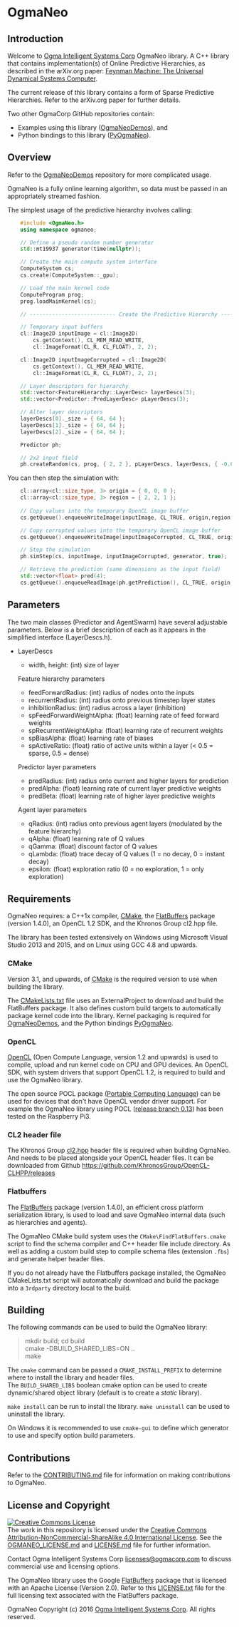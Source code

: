 <!---
  OgmaNeo
  Copyright(c) 2016 Ogma Intelligent Systems Corp. All rights reserved.

  This copy of OgmaNeo is licensed to you under the terms described
  in the OGMANEO_LICENSE.md file included in this distribution.
--->

# OgmaNeo

## Introduction

Welcome to [Ogma Intelligent Systems Corp](https://ogmacorp.com) OgmaNeo library. A C++ library that contains implementation(s) of Online Predictive Hierarchies, as described in the arXiv.org paper: [Feynman Machine: The Universal Dynamical Systems Computer](http://arxiv.org/abs/1609.03971).

The current release of this library contains a form of Sparse Predictive Hierarchies. Refer to the arXiv.org paper for further details.

Two other OgmaCorp GitHub repositories contain:
- Examples using this library ([OgmaNeoDemos](https://github.com/ogmacorp/OgmaNeoDemos)), and
- Python bindings to this library ([PyOgmaNeo](https://github.com/ogmacorp/PyOgmaNeo)).

## Overview

Refer to the [OgmaNeoDemos](https://github.com/ogmacorp/OgmaNeoDemos) repository for more complicated usage.

OgmaNeo is a fully online learning algorithm, so data must be passed in an appropriately streamed fashion.

The simplest usage of the predictive hierarchy involves calling:

```cpp
	#include <OgmaNeo.h>
	using namespace ogmaneo;

	// Define a pseudo random number generator
	std::mt19937 generator(time(nullptr));

	// Create the main compute system interface
	ComputeSystem cs;
	cs.create(ComputeSystem::_gpu);

	// Load the main kernel code
	ComputeProgram prog;
	prog.loadMainKernel(cs);

	// --------------------------- Create the Predictive Hierarchy ---------------------------

	// Temporary input buffers
	cl::Image2D inputImage = cl::Image2D(
		cs.getContext(), CL_MEM_READ_WRITE,
		cl::ImageFormat(CL_R, CL_FLOAT), 2, 2);

	cl::Image2D inputImageCorrupted = cl::Image2D(
		cs.getContext(), CL_MEM_READ_WRITE,
		cl::ImageFormat(CL_R, CL_FLOAT), 2, 2);

	// Layer descriptors for hierarchy
	std::vector<FeatureHierarchy::LayerDesc> layerDescs(3);
	std::vector<Predictor::PredLayerDesc> pLayerDescs(3);

	// Alter layer descriptors
	layerDescs[0]._size = { 64, 64 };
	layerDescs[1]._size = { 64, 64 };
	layerDescs[2]._size = { 64, 64 };

	Predictor ph;

	// 2x2 input field
	ph.createRandom(cs, prog, { 2, 2 }, pLayerDescs, layerDescs, { -0.01f, 0.01f }, 0.0f, generator);
```

You can then step the simulation with:

```cpp
	cl::array<cl::size_type, 3> origin = { 0, 0, 0 };
	cl::array<cl::size_type, 3> region = { 2, 2, 1 };
	
	// Copy values into the temporary OpenCL image buffer
	cs.getQueue().enqueueWriteImage(inputImage, CL_TRUE, origin,region, 0,0, values.data());

	// Copy corrupted values into the temporary OpenCL image buffer
	cs.getQueue().enqueueWriteImage(inputImageCorrupted, CL_TRUE, origin,region, 0,0, valuesCorrupted.data());

	// Step the simulation
	ph.simStep(cs, inputImage, inputImageCorrupted, generator, true);

	// Retrieve the prediction (same dimensions as the input field)
	std::vector<float> pred(4);
	cs.getQueue().enqueueReadImage(ph.getPrediction(), CL_TRUE, origin,region, 0,0, pred.data());
```

## Parameters

The two main classes (Predictor and AgentSwarm) have several adjustable parameters. Below is a brief description of each as it appears in the simplified interface (LayerDescs.h).

- LayerDescs

	- width, height: (int) size of layer
	
	Feature hierarchy parameters

	- feedForwardRadius: (int) radius of nodes onto the inputs
	- recurrentRadius: (int) radius onto previous timestep layer states
	- inhibitionRadius: (int) radius across a layer (inhibition)
	- spFeedForwardWeightAlpha: (float) learning rate of feed forward weights
	- spRecurrentWeightAlpha: (float) learning rate of recurrent weights
	- spBiasAlpha: (float) learning rate of biases
	- spActiveRatio: (float) ratio of active units within a layer (< 0.5 = sparse, 0.5 = dense)

	Predictor layer parameters

	- predRadius: (int) radius onto current and higher layers for prediction
	- predAlpha: (float) learning rate of current layer predictive weights
	- predBeta: (float) learning rate of higher layer predictive weights
	
	Agent layer parameters

	- qRadius: (int) radius onto previous agent layers (modulated by the feature hierarchy)
	- qAlpha: (float) learning rate of Q values
	- qGamma: (float) discount factor of Q values
	- qLambda: (float) trace decay of Q values (1 = no decay, 0 = instant decay)
	- epsilon: (float) exploration ratio (0 = no exploration, 1 = only exploration)

## Requirements

OgmaNeo requires: a C++1x compiler, [CMake](https://cmake.org/), the [FlatBuffers](https://google.github.io/flatbuffers/) package (version 1.4.0), an OpenCL 1.2 SDK, and the Khronos Group cl2.hpp file.

The library has been tested extensively on Windows using Microsoft Visual Studio 2013 and 2015, and on Linux using GCC 4.8 and upwards.

### CMake

Version 3.1, and upwards, of [CMake](https://cmake.org/) is the required version to use when building the library.

The [CMakeLists.txt](https://github.com/ogmacorp/OgmaNeo/blob/master/CMakeLists.txt) file uses an ExternalProject to download and build the FlatBuffers package. It also defines custom build targets to automatically package kernel code into the library. Kernel packaging is required for [OgmaNeoDemos](https://github.com/ogmacorp/OgmaNeoDemos), and the Python bindings [PyOgmaNeo](https://github.com/ogmacorp/PyOgmaNeo).

### OpenCL

[OpenCL](https://www.khronos.org/opencl/) (Open Compute Language, version 1.2 and upwards) is used to compile, upload and run kernel code on CPU and GPU devices. An OpenCL SDK, with system drivers that support OpenCL 1.2, is required to build and use the OgmaNeo library.

The open source POCL package ([Portable Computing Language](http://portablecl.org/)) can be used for devices that don't have OpenCL vendor driver support. For example the OgmaNeo library using POCL ([release branch 0.13](https://github.com/pocl/pocl/tree/release_0_13)) has been tested on the Raspberry Pi3.

### CL2 header file

The Khronos Group [cl2.hpp](http://github.khronos.org/OpenCL-CLHPP/) header file is required when building OgmaNeo. And needs to be placed alongside your OpenCL header files. It can be downloaded from Github https://github.com/KhronosGroup/OpenCL-CLHPP/releases

### Flatbuffers

The [FlatBuffers](https://google.github.io/flatbuffers/) package (version 1.4.0), an efficient cross platform serialization library, is used to load and save OgmaNeo internal data (such as hierarchies and agents).

The OgmaNeo CMake build system uses the `CMake\FindFlatBuffers.cmake` script to find the schema compiler and C++ header file include directory. As well as adding a custom build step to compile schema files (extension `.fbs`) and generate helper header files.

If you do not already have the Flatbuffers package installed, the OgmaNeo CMakeLists.txt script will automatically download and build the package into a `3rdparty` directory local to the build.

## Building

The following commands can be used to build the OgmaNeo library:

> mkdir build; cd build  
> cmake -DBUILD_SHARED_LIBS=ON ..  
> make  

The `cmake` command can be passed a `CMAKE_INSTALL_PREFIX` to determine where to install the library and header files.  
The `BUILD_SHARED_LIBS` boolean cmake option can be used to create dynamic/shared object library (default is to create a _static_ library).

`make install` can be run to install the library. `make uninstall` can be used to uninstall the library.

On Windows it is recommended to use `cmake-gui` to define which generator to use and specify option build parameters.

## Contributions

Refer to the [CONTRIBUTING.md](https://github.com/ogmacorp/OgmaNeo/blob/master/CONTRIBUTING.md) file for information on making contributions to OgmaNeo.

## License and Copyright

<a rel="license" href="http://creativecommons.org/licenses/by-nc-sa/4.0/"><img alt="Creative Commons License" style="border-width:0" src="https://i.creativecommons.org/l/by-nc-sa/4.0/88x31.png" /></a><br />The work in this repository is licensed under the <a rel="license" href="http://creativecommons.org/licenses/by-nc-sa/4.0/">Creative Commons Attribution-NonCommercial-ShareAlike 4.0 International License</a>. See the  [OGMANEO_LICENSE.md](https://github.com/ogmacorp/OgmaNeo/blob/master/OGMANEO_LICENSE.md) and [LICENSE.md](https://github.com/ogmacorp/OgmaNeo/blob/master/LICENSE.md) file for further information.

Contact Ogma Intelligent Systems Corp licenses@ogmacorp.com to discuss commercial use and licensing options.

The OgmaNeo library uses the Google [FlatBuffers](http://google.github.io/flatbuffers/) package that is licensed with an Apache License (Version 2.0). Refer to this [LICENSE.txt](https://github.com/google/flatbuffers/blob/master/LICENSE.txt) file for the full licensing text associated with the FlatBuffers package.

OgmaNeo Copyright (c) 2016 [Ogma Intelligent Systems Corp](https://ogmacorp.com). All rights reserved.
